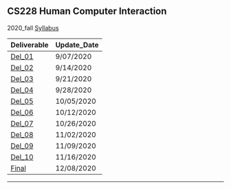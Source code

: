 ## CS228 Human Computer Interaction
 2020_fall [Syllabus](https://docs.google.com/document/d/1G5yL60Z68wiSUMvl4GYV1LsdAlC8AOFIWde8fyRnU5A/edit)

|Deliverable | Update_Date |
---- | --- |
[Del_01](https://www.youtube.com/playlist?list=PLdpg8VRddE60_vZek50X1QUTbByW9rNs-) | 9/07/2020|
[Del_02](https://www.youtube.com/playlist?list=PLdpg8VRddE61jvtg5A9VjeqlCNZNWF7Vt) | 9/14/2020| 
[Del_03](https://www.youtube.com/playlist?list=PLdpg8VRddE608W4wTnAFhSdJWJrMLIgPD) | 9/21/2020|
[Del_04](https://i.imgur.com/vQazKn1.png) | 9/28/2020| 
[Del_05](https://www.youtube.com/playlist?list=PLdpg8VRddE61gtc4XDhp-lYWr8e9z4w6y) | 10/05/2020| 
[Del_06](https://www.youtube.com/playlist?list=PLdpg8VRddE63Km20ZfeE75w-BlOx-2qrY) | 10/12/2020| 
[Del_07](https://www.youtube.com/playlist?list=PLdpg8VRddE61y8Rby379lIQlDg2I6OhYu) | 10/26/2020| 
[Del_08](https://youtu.be/ikmecEYJsuA) | 11/02/2020| 
[Del_09](https://www.youtube.com/playlist?list=PLdpg8VRddE611ikRVGqgraP-VIfSltNXK) | 11/09/2020|
[Del_10](https://youtube.com/playlist?list=PLdpg8VRddE61ONUFSi9oyp7A21jUg20LU) | 11/16/2020|
[Final](https://youtu.be/ZH-P9LOMy5k) | 12/08/2020|
---
<!-- [Interim video1](https://youtu.be/xiq5rARmJkA) | 11/24/2020|
[Interim video3](https://youtu.be/BP9NhRZN4vs) | 12/07/2020| -->
